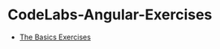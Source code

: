 # CodeLabs-Angular-Exercises
- [The Basics Exercises](https://github.com/cruzgerman216/CodeLabs-Angular-Exercises/blob/main/exercises/The-Basics/basics-exercises.md)
